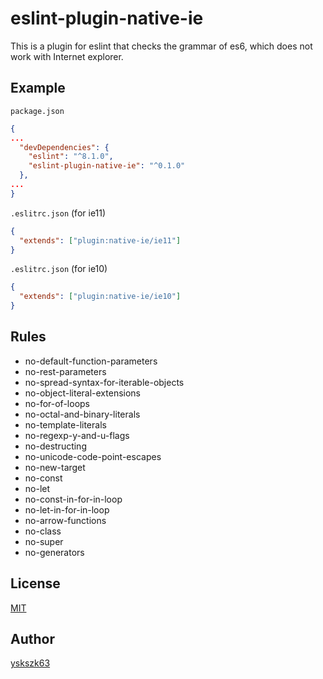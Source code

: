 # eslint-plugin-native-ie

This is a plugin for eslint that checks the grammar of es6, which does not work with Internet explorer.

## Example

`package.json`

```json
{
...
  "devDependencies": {
    "eslint": "^8.1.0",
    "eslint-plugin-native-ie": "^0.1.0"
  },
...
}
```

`.eslitrc.json` (for ie11)

```json
{
  "extends": ["plugin:native-ie/ie11"]
}
```

`.eslitrc.json` (for ie10)

```json
{
  "extends": ["plugin:native-ie/ie10"]
}
```

## Rules

- no-default-function-parameters
- no-rest-parameters
- no-spread-syntax-for-iterable-objects
- no-object-literal-extensions
- no-for-of-loops
- no-octal-and-binary-literals
- no-template-literals
- no-regexp-y-and-u-flags
- no-destructing
- no-unicode-code-point-escapes
- no-new-target
- no-const
- no-let
- no-const-in-for-in-loop
- no-let-in-for-in-loop
- no-arrow-functions
- no-class
- no-super
- no-generators

## License

[MIT](LICENSE)

## Author

[yskszk63](https://github.com/yskszk63)
